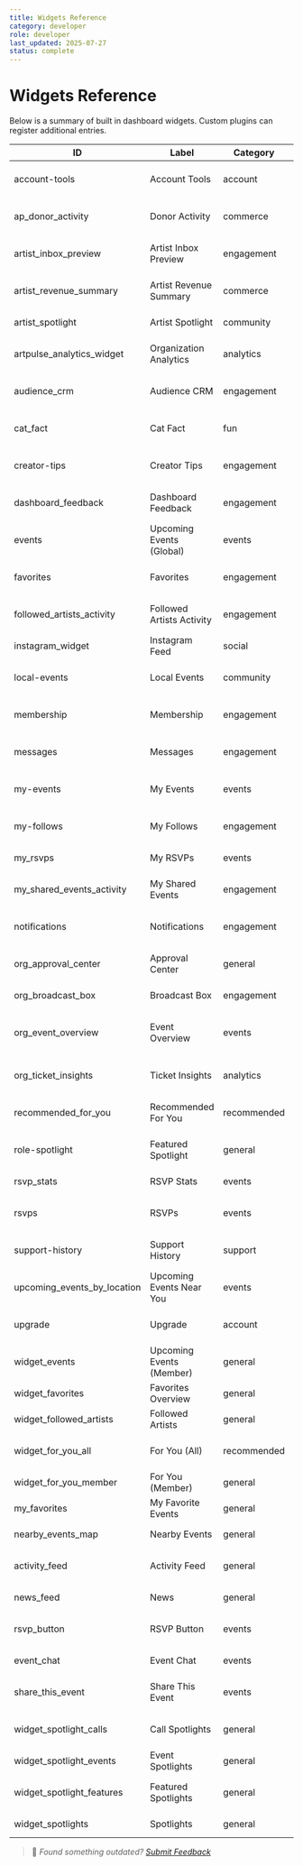 ```yaml
---
title: Widgets Reference
category: developer
role: developer
last_updated: 2025-07-27
status: complete
---
```

# Widgets Reference

Below is a summary of built in dashboard widgets. Custom plugins can register additional entries.

| ID | Label | Category | Roles | Description |
|---|---|---|---|---|
| account-tools | Account Tools | account | member, artist, organization | Export and deletion options. |
| ap_donor_activity | Donor Activity | commerce | organization | Recent donation history for the organization. |
| artist_inbox_preview | Artist Inbox Preview | engagement | member, artist | Recent unread messages from artists. |
| artist_revenue_summary | Artist Revenue Summary | commerce | artist | Revenue totals from tickets and donations. |
| artist_spotlight | Artist Spotlight | community | artist | Recent mentions and highlights. |
| artpulse_analytics_widget | Organization Analytics | analytics | organization | Basic traffic and engagement metrics. |
| audience_crm | Audience CRM | engagement | organization | Manage organization contacts. |
| cat_fact | Cat Fact | fun | member, artist, organization | Random cat facts from catfact.ninja. |
| creator-tips | Creator Tips | engagement | member, artist, organization | Contextual suggestions for creators. |
| dashboard_feedback | Dashboard Feedback | engagement | member, artist, organization | Send feedback about your dashboard. |
| events | Upcoming Events (Global) | events | member, artist, organization | Global upcoming events. |
| favorites | Favorites | engagement | member, artist, organization | Favorited content lists. |
| followed_artists_activity | Followed Artists Activity | engagement | member | Recent uploads or events from artists you follow. |
| instagram_widget | Instagram Feed | social | member, artist | Recent Instagram posts. |
| local-events | Local Events | community | member, artist, organization | Shows events near the user. |
| membership | Membership | engagement | member, artist, organization | Subscription status and badges. |
| messages | Messages | engagement | member, artist, organization | Private messages inbox. |
| my-events | My Events | events | member, artist, organization | Events created by the user. |
| my-follows | My Follows | engagement | member, artist, organization | Artists and events you follow. |
| my_rsvps | My RSVPs | events | member | Events you have RSVP'd to. |
| my_shared_events_activity | My Shared Events | engagement | member | Events you've shared and engagement. |
| notifications | Notifications | engagement | member, artist, organization | Recent notifications. |
| org_approval_center | Approval Center | general | organization | Review pending items awaiting approval. |
| org_broadcast_box | Broadcast Box | engagement | organization | Send messages to followers. |
| org_event_overview | Event Overview | events | organization | Overview of upcoming organization events. |
| org_ticket_insights | Ticket Insights | analytics | organization | Analyze ticket sales and attendance. |
| recommended_for_you | Recommended For You | recommended | member | Suggestions based on your interests. |
| role-spotlight | Featured Spotlight | general | member, artist, organization | Role based spotlights. |
| rsvp_stats | RSVP Stats | events | organization, member | RSVP summary for your events. |
| rsvps | RSVPs | events | member, artist, organization | User RSVP history. |
| support-history | Support History | support | member, artist, organization | Previous support tickets. |
| upcoming_events_by_location | Upcoming Events Near You | events | member | Lists events based on your location or saved city. |
| upgrade | Upgrade | account | member, artist, organization | Upgrade options for the account. |
| widget_events | Upcoming Events (Member) | general | member, organization | Events happening soon. |
| widget_favorites | Favorites Overview | general | member | Artists you have saved. |
| widget_followed_artists | Followed Artists | general | member, artist | Artists the user follows. |
| widget_for_you_all | For You (All) | recommended | member, artist, organization | Personalized recommendations. |
| widget_for_you_member | For You (Member) | general | member, artist | Recommended content. |
| my_favorites | My Favorite Events | general | member, artist | Your saved events. |
| nearby_events_map | Nearby Events | general | member, artist | Events around your location. |
| activity_feed | Activity Feed | general | member, artist, organization | Recent activity log entries. |
| news_feed | News | general | member, artist | Latest updates from ArtPulse. |
| rsvp_button | RSVP Button | events | member | Toggle RSVP status for an event. |
| event_chat | Event Chat | events | member | Chat interface for attendees. |
| share_this_event | Share This Event | events | member | Quick share buttons for the event. |
| widget_spotlight_calls | Call Spotlights | general | member, artist, organization | Calls to artists or members. |
| widget_spotlight_events | Event Spotlights | general | member, organization | Event related highlights. |
| widget_spotlight_features | Featured Spotlights | general | member, artist, organization | General featured items. |
| widget_spotlights | Spotlights | general | artist | Curated spotlights for artists. |

> 💬 *Found something outdated? [Submit Feedback](feedback.md)*
